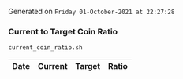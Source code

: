 Generated on `Friday 01-October-2021 at 22:27:28`

### Current to Target Coin Ratio
`current_coin_ratio.sh`

Date|Current|Target|Ratio
---|---|---|---
